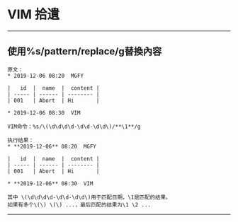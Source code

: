 # **VIM 拾遺**  

---------------------------------

## **使用%s/pattern/replace/g替換內容**  
``` 
原文：
* 2019-12-06 08:20  MGFY

|   id  |  name  |  content |
| ----- | ------ | -------- |
| 001   | Abort  | Hi       |

* 2019-12-06 08:30  VIM

VIM命令：%s/\(\d\d\d\d-\d\d-\d\d\)/**\1**/g

执行结果：
* **2019-12-06** 08:20  MGFY

|   id  |  name  |  content |
| ----- | ------ | -------- |
| 001   | Abort  | Hi       |

* **2019-12-06** 08:30  VIM

其中 \(\d\d\d\d-\d\d-\d\d\)用于匹配日期，\1是匹配的结果。
如果有多个\(\) \(\) ...，最后匹配的结果为\1 \2 ...
```

--------------------------------
